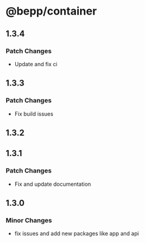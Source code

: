 # @bepp/container

## 1.3.4

### Patch Changes

- Update and fix ci

## 1.3.3

### Patch Changes

- Fix build issues

## 1.3.2

## 1.3.1

### Patch Changes

- Fix and update documentation

## 1.3.0

### Minor Changes

- fix issues and add new packages like app and api
